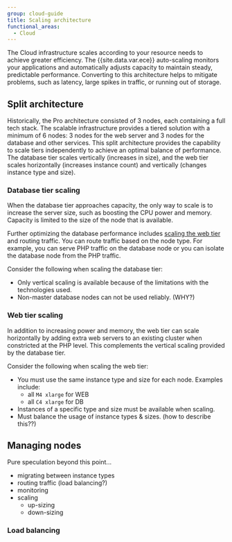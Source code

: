```yaml
---
group: cloud-guide
title: Scaling architecture
functional_areas:
  - Cloud
---
```


The Cloud infrastructure scales according to your resource needs to achieve greater efficiency. The {{site.data.var.ece}} auto-scaling monitors your applications and automatically adjusts capacity to maintain steady, predictable performance. Converting to this architecture helps to mitigate problems, such as latency, large spikes in traffic, or running out of storage.

## Split architecture

Historically, the Pro architecture consisted of 3 nodes, each containing a full tech stack. The scalable infrastructure provides a tiered solution with a minimum of 6 nodes: 3 nodes for the web server and 3 nodes for the database and other services. This split architecture provides the capability to scale tiers independently to achieve an optimal balance of performance. The database tier scales vertically (increases in size), and the web tier scales horizontally (increases instance count) and vertically (changes instance type and size).

### Database tier scaling

When the database tier approaches capacity, the only way to scale is to increase the server size, such as boosting the CPU power and memory. Capacity is limited to the size of the node that is available.

Further optimizing the database performance includes [scaling the web tier](#web-tier-scaling) and routing traffic. You can route traffic based on the node type. For example, you can serve PHP traffic on the database node or you can isolate the database node from the PHP traffic.

Consider the following when scaling the database tier:

-  Only vertical scaling is available because of the limitations with the technologies used.
-  Non-master database nodes can not be used reliably. (WHY?)

### Web tier scaling

In addition to increasing power and memory, the web tier can scale horizontally by adding extra web servers to an existing cluster when constricted at the PHP level. This complements the vertical scaling provided by the database tier.

Consider the following when scaling the web tier:

-  You must use the same instance type and size for each node. Examples include:
    -  all `M4 xlarge` for WEB
    -  all `C4 xlarge` for DB
-  Instances of a specific type and size must be available when scaling.
-  Must balance the usage of instance types & sizes. (how to describe this??)

## Managing nodes

Pure speculation beyond this point...

-  migrating between instance types
-  routing traffic (load balancing?)
-  monitoring
-  scaling
    - up-sizing
    - down-sizing

### Load balancing